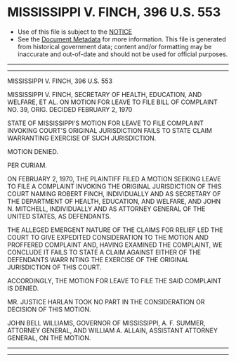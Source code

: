 ---
---

# MISSISSIPPI V. FINCH, 396 U.S. 553

* Use of this file is subject to the [NOTICE](https://github.com/publicdocs/notice/blob/master/NOTICE)
* See the [Document Metadata](../../../) for more information.
  This file is generated from historical government data; content and/or formatting may be inaccurate and out-of-date and should not be used for official purposes.

----------
----------

MISSISSIPPI V. FINCH, 396 U.S. 553

MISSISSIPPI V. FINCH, SECRETARY OF HEALTH, EDUCATION, AND WELFARE, ET AL. ON MOTION FOR LEAVE TO FILE BILL OF COMPLAINT NO. 39, ORIG.  DECIDED FEBRUARY 2, 1970

STATE OF MISSISSIPPI'S MOTION FOR LEAVE TO FILE COMPLAINT INVOKING COURT'S ORIGINAL JURISDICTION FAILS TO STATE CLAIM WARRANTING EXERCISE OF SUCH JURISDICTION.

MOTION DENIED.

PER CURIAM.

ON FEBRUARY 2, 1970, THE PLAINTIFF FILED A MOTION SEEKING LEAVE TO FILE A COMPLAINT INVOKING THE ORIGINAL JURISDICTION OF THIS COURT NAMING ROBERT FINCH, INDIVIDUALLY AND AS SECRETARY OF THE DEPARTMENT OF HEALTH, EDUCATION, AND WELFARE, AND JOHN N. MITCHELL, INDIVIDUALLY AND AS ATTORNEY GENERAL OF THE UNITED STATES, AS DEFENDANTS.

THE ALLEGED EMERGENT NATURE OF THE CLAIMS FOR RELIEF LED THE COURT TO GIVE EXPEDITED CONSIDERATION TO THE MOTION AND PROFFERED COMPLAINT AND, HAVING EXAMINED THE COMPLAINT, WE CONCLUDE IT FAILS TO STATE A CLAIM AGAINST EITHER OF THE DEFENDANTS WARR NTING THE EXERCISE OF THE ORIGINAL JURISDICTION OF THIS COURT.

ACCORDINGLY, THE MOTION FOR LEAVE TO FILE THE SAID COMPLAINT IS DENIED.

MR. JUSTICE HARLAN TOOK NO PART IN THE CONSIDERATION OR DECISION OF THIS MOTION.

JOHN BELL WILLIAMS, GOVERNOR OF MISSISSIPPI, A. F. SUMMER, ATTORNEY GENERAL, AND WILLIAM A. ALLAIN, ASSISTANT ATTORNEY GENERAL, ON THE MOTION.


----------
----------

